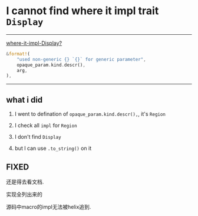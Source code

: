 # I cannot find where it impl trait `Display`

---

[where-it-impl-Display?](https://github.com/rust-lang/rust/blob/11bb80a92b4f46fa7dfa9148d0bdfc185a7621bd/compiler/rustc_borrowck/src/region_infer/opaque_types.rs#L406)

```rust
&format!(
    "used non-generic {} `{}` for generic parameter",
    opaque_param.kind.descr(),
    arg,
),
```
---

## what i did

1. I went to defination of `opaque_param.kind.descr(),`, it's `Region`

2. I check all `impl` for `Region`

3. I don't find `Display`

4. but I can use `.to_string()` on it

## FIXED

还是得去看文档.

实现全列出来的

源码中macro的impl无法被helix追到.

